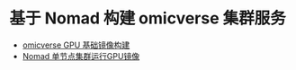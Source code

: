 
# 基于 Nomad 构建 omicverse 集群服务

* [omicverse GPU 基础镜像构建](./docker/README.md)
* [Nomad 单节点集群运行GPU镜像](./cluster/README.md)

